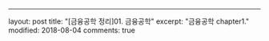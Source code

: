 ---
layout: post
title: "[금융공학 정리]01. 금융공학"
excerpt: "금융공학 chapter1."
modified: 2018-08-04
comments: true

